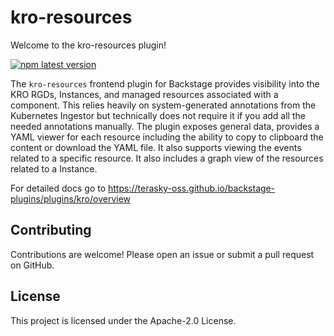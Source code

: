 # kro-resources

Welcome to the kro-resources plugin!

[![npm latest version](https://img.shields.io/npm/v/@terasky/backstage-plugin-kro-resources-frontend/latest.svg)](https://www.npmjs.com/package/@terasky/backstage-plugin-kro-resources-frontend)

The `kro-resources` frontend plugin for Backstage provides visibility into the KRO RGDs, Instances, and managed resources associated with a component. This relies heavily on system-generated annotations from the Kubernetes Ingestor but technically does not require it if you add all the needed annotations manually. The plugin exposes general data, provides a YAML viewer for each resource including the ability to copy to clipboard the content or download the YAML file. It also supports viewing the events related to a specific resource. It also includes a graph view of the resources related to a Instance.

For detailed docs go to https://terasky-oss.github.io/backstage-plugins/plugins/kro/overview

## Contributing
Contributions are welcome! Please open an issue or submit a pull request on GitHub.

## License
This project is licensed under the Apache-2.0 License.